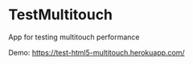 # TestMultitouch
App for testing multitouch performance

Demo:
https://test-html5-multitouch.herokuapp.com/
